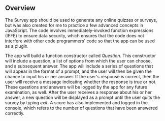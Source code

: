 ## Overview

The Survey app should be used to generate any online quizzes or surveys, but was also created for me to practice a few advanced concepts in JavaScript. The code involves immediately-invoked function expressions (IFFE) to ensure data security, which ensures that the code does not interfere with other code programmers' code so that the app can be used as a plugin. 

The app will build a function constructor called _Question_. This constructor will include a question, a list of options from which the user can choose, and a subsequent answer. The app will include a series of questions that will appear in the format of a prompt, and the user will then be given the chance to input his or her answer. If the user's response is correct, then the user will receive a message indicating whether the response is true or not. These questions and answers will be logged by the app for any future examination, as well. After the user receives a response about his or her answer, a new question will be displayed as a prompt until the user quits the survey by typing _exit_. A score has also implemented and logged in the console, which refers to the number of questions that have been answered correctly.
